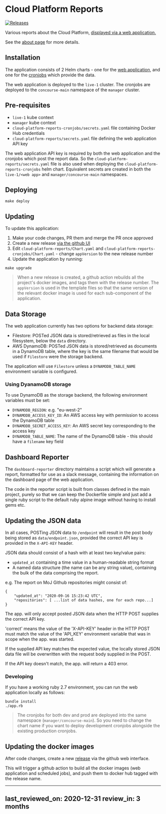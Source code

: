 # Cloud Platform Reports

[![Releases](https://img.shields.io/github/release/ministryofjustice/cloud-platform-how-out-of-date-are-we/all.svg?style=flat-square)](https://github.com/ministryofjustice/cloud-platform-how-out-of-date-are-we/releases)

Various reports about the Cloud Platform, [displayed via a web application.](https://reports.cloud-platform.service.justice.gov.uk)

See the [about page](views/about.erb) for more details.

## Installation

The application consists of 2 Helm charts - one for the [web application](cloud-platform-reports), and one for the [cronjobs](cloud-platform-reports-cronjobs) which provide the data.

The web application is deployed to the `live-1` cluster. The cronjobs are deployed to the `concourse-main` namespace of the `manager` cluster.

## Pre-requisites

* `live-1` kube context
* `manager` kube context
* `cloud-platform-reports-cronjobs/secrets.yaml` file containing Docker Hub credentials
* `cloud-platform-reports/secrets.yaml` file defining the web application API key

The web application API key is required by both the web application and the
cronjobs which post the report data. So the
`cloud-platform-reports/secrets.yaml` file is also used when deploying the
`cloud-platform-reports-cronjobs` helm chart. Equivalent secrets are created in
both the `live-1/<web app>` and `manager/concourse-main` namespaces.

## Deploying

```
make deploy
```

## Updating

To update this application:

1. Make your code changes, PR them and merge the PR once approved
1. Create a new release [via the github UI](https://github.com/ministryofjustice/cloud-platform-how-out-of-date-are-we/releases)
1. Edit `cloud-platform-reports/Chart.yaml` and `cloud-platform-reports-cronjobs/Chart.yaml` - change `appVersion` to the new release number
1. Update the application by running:

```
make upgrade
```

> When a new release is created, a github action rebuilds all the project's
> docker images, and tags them with the release number. The `appVersion` is
> used in the template files so that the same version of the relevant docker
> image is used for each sub-component of the application.

## Data Storage

The web application currently has two options for backend data storage:

* Filestore: POSTed JSON data is stored/retrieved as files in the local filesystem, below the `data` directory.
* AWS DynamoDB: POSTed JSON data is stored/retrieved as documents in a DynamoDB table, where the key is the same filename that would be used if `Filestore` were the storage backend.

The application will use `Filestore` unless a `DYNAMODB_TABLE_NAME` environment variable is configured.

### Using DyanamoDB storage

To use DynamoDB as the storage backend, the following environment variables must be set:

* `DYNAMODB_REGION`: e.g. "eu-west-2"
* `DYNAMODB_ACCESS_KEY_ID`: An AWS access key with permission to access the DynamoDB table
* `DYNAMODB_SECRET_ACCESS_KEY`: An AWS secret key corresponding to the access key
* `DYNAMODB_TABLE_NAME`: The name of the DynamoDB table - this should have a `filename` key field

## Dashboard Reporter

The `dashboard-reporter` directory maintains a script which will
generate a report, formatted for use as a slack message,
containing the information on the dashboard page of the web
application.

The code in the reporter script is built from classes defined in the main
project, purely so that we can keep the Dockerfile simple and just add a single
ruby script to the default ruby alpine image without having to install gems
etc.

## Updating the JSON data

In all cases, POSTing JSON data to `/endpoint` will result in the post body being stored as `data/endpoint.json`, provided the correct API key is provided in the `X-API-KEY` header.

JSON data should consist of a hash with at least two key/value pairs:
* `updated_at` containing a time value in a human-readable string format
* A named data structure (the name can be any string value), containing the bulk of the data comprising the report.

e.g. The report on MoJ Github repositories might consist of:

```
{
    "updated_at": "2020-09-16 15:23:42 UTC",
    "repositories": [ ...list of data hashes, one for each repo...]
}
```

The app. will only accept posted JSON data when the HTTP POST supplies the correct API key.

'correct' means the value of the 'X-API-KEY' header in the HTTP POST must match the value of the 'API_KEY' environment variable that was in scope when the app. was started.

If the supplied API key matches the expected value, the locally stored JSON data file will be overwritten with the request body supplied in the POST.

If the API key doesn't match, the app. will return a 403 error.

### Developing

If you have a working ruby 2.7 environment, you can run the web application locally as follows:

```
bundle install
./app.rb
```

> The cronjobs for both dev and prod are deployed into the same namespace (`manager/concourse-main`). So you need to change the chart name if you want to deploy development cronjobs alongside the existing production cronjobs.

## Updating the docker images

After code changes, create a new [release] via the github web interface.

This will trigger a github action to build all the docker images (web application and scheduled jobs), and push them to docker hub tagged with the release name.

[release]: https://github.com/ministryofjustice/cloud-platform-how-out-of-date-are-we/releases

---
last_reviewed_on: 2020-12-31
review_in: 3 months
---
